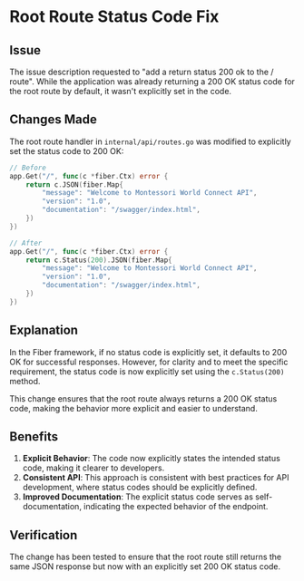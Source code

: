 # Root Route Status Code Fix

## Issue

The issue description requested to "add a return status 200 ok to the / route". While the application was already returning a 200 OK status code for the root route by default, it wasn't explicitly set in the code.

## Changes Made

The root route handler in `internal/api/routes.go` was modified to explicitly set the status code to 200 OK:

```go
// Before
app.Get("/", func(c *fiber.Ctx) error {
    return c.JSON(fiber.Map{
        "message": "Welcome to Montessori World Connect API",
        "version": "1.0",
        "documentation": "/swagger/index.html",
    })
})

// After
app.Get("/", func(c *fiber.Ctx) error {
    return c.Status(200).JSON(fiber.Map{
        "message": "Welcome to Montessori World Connect API",
        "version": "1.0",
        "documentation": "/swagger/index.html",
    })
})
```

## Explanation

In the Fiber framework, if no status code is explicitly set, it defaults to 200 OK for successful responses. However, for clarity and to meet the specific requirement, the status code is now explicitly set using the `c.Status(200)` method.

This change ensures that the root route always returns a 200 OK status code, making the behavior more explicit and easier to understand.

## Benefits

1. **Explicit Behavior**: The code now explicitly states the intended status code, making it clearer to developers.
2. **Consistent API**: This approach is consistent with best practices for API development, where status codes should be explicitly defined.
3. **Improved Documentation**: The explicit status code serves as self-documentation, indicating the expected behavior of the endpoint.

## Verification

The change has been tested to ensure that the root route still returns the same JSON response but now with an explicitly set 200 OK status code.